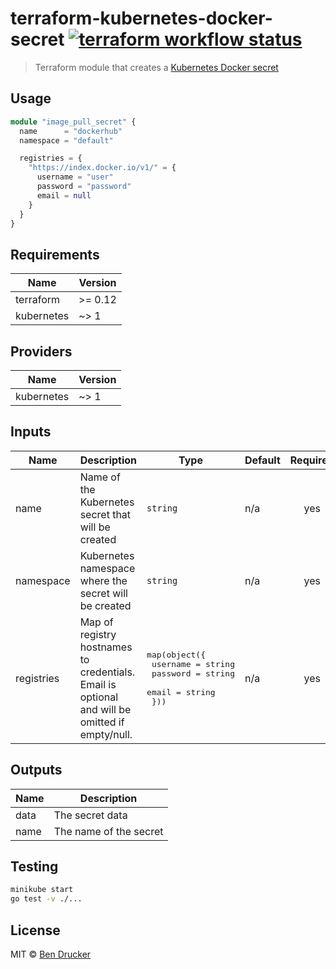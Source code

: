 # terraform-kubernetes-docker-secret [![terraform workflow status](https://github.com/bendrucker/terraform-kubernetes-docker-secret/workflows/terraform/badge.svg?branch=master)](https://github.com/bendrucker/terraform-kubernetes-docker-secret/actions?query=workflow%3Aterraform)

> Terraform module that creates a [Kubernetes Docker secret](https://kubernetes.io/docs/tasks/configure-pod-container/pull-image-private-registry/)

## Usage

```tf
module "image_pull_secret" {
  name      = "dockerhub"
  namespace = "default"

  registries = {
    "https://index.docker.io/v1/" = {
      username = "user"
      password = "password"
      email = null
    }
  } 
}
```

## Requirements

| Name | Version |
|------|---------|
| terraform | >= 0.12 |
| kubernetes | ~> 1 |

## Providers

| Name | Version |
|------|---------|
| kubernetes | ~> 1 |

## Inputs

| Name | Description | Type | Default | Required |
|------|-------------|------|---------|:--------:|
| name | Name of the Kubernetes secret that will be created | `string` | n/a | yes |
| namespace | Kubernetes namespace where the secret will be created | `string` | n/a | yes |
| registries | Map of registry hostnames to credentials. Email is optional and will be omitted if empty/null. | <pre>map(object({<br>    username = string<br>    password = string<br>    email    = string<br>  }))</pre> | n/a | yes |

## Outputs

| Name | Description |
|------|-------------|
| data | The secret data |
| name | The name of the secret |

## Testing

```sh
minikube start
go test -v ./...
```

## License

MIT © [Ben Drucker](http://bendrucker.me)

